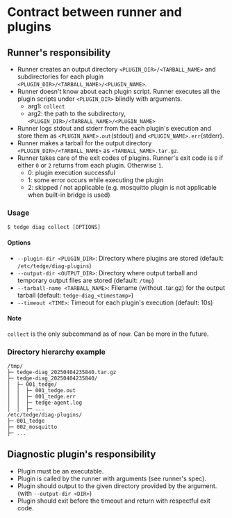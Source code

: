 # Contract between runner and plugins

## Runner's responsibility
* Runner creates an output directory `<PLUGIN_DIR>/<TARBALL_NAME>` and subdirectories for each plugin `<PLUGIN_DIR>/<TARBALL_NAME>/<PLUGIN_NAME>`.
* Runner doesn't know about each plugin script. Runner executes all the plugin scripts under `<PLUGIN_DIR>` blindly with arguments.
    * arg1: `collect`
    * arg2: the path to the subdirectory, `<PLUGIN_DIR>/<TARBALL_NAME>/<PLUGIN_NAME>`
* Runner logs stdout and stderr from the each plugin's execution and store them as `<PLUGIN_NAME>.out`(stdout) and `<PLUGIN_NAME>.err`(stderr).
* Runner makes a tarball for the output directory `<PLUGIN_DIR>/<TARBALL_NAME>` as `<TARBALL_NAME>.tar.gz`.
* Runner takes care of the exit codes of plugins. Runner's exit code is `0` if either `0` or `2` returns from each plugin. Otherwise `1`.
    * 0: plugin execution successful
    * 1: some error occurs while executing the plugin
    * 2: skipped / not applicable (e.g. mosquitto plugin is not applicable when built-in bridge is used)


### Usage
```shell
$ tedge diag collect [OPTIONS]
```

#### Options
* `--plugin-dir <PLUGIN_DIR>`: Directory where plugins are stored (default: `/etc/tedge/diag-plugins`)
* `--output-dir <OUTPUT_DIR>`: Directory where output tarball and temporary output files are stored  (default: `/tmp`)
* `--tarball-name <TARBALL_NAME>`: Filename (without .tar.gz) for the output tarball (default: `tedge-diag_<timestamp>`)
* `--timeout <TIME>`: Timeout for each plugin's execution (default: 10s) 

#### Note
`collect` is the only subcommand as of now. Can be more in the future.

### Directory hierarchy example
```
/tmp/
├─ tedge-diag_20250404235840.tar.gz
├─ tedge-diag_20250404235840/
│  ├─ 001_tedge/
│  │  ├─ 001_tedge.out
│  │  ├─ 001_tedge.err
│  │  ├─ tedge-agent.log
│  │  ├─ ...
/etc/tedge/diag-plugins/
├─ 001_tedge
├─ 002_mosquitto
├─ ...
```

## Diagnostic plugin's responsibility
* Plugin must be an executable.
* Plugin is called by the runner with arguments (see runner's spec).
* Plugin should output to the given directory provided by the argument. (with `--output-dir <DIR>`)
* Plugin should exit before the timeout and return with respectful exit code.
